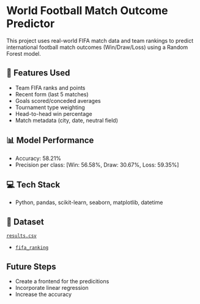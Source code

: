 # World Football Match Outcome Predictor
This project uses real-world FIFA match data and team rankings to predict international football match outcomes (Win/Draw/Loss) using a Random Forest model.

## 🧠 Features Used
- Team FIFA ranks and points
- Recent form (last 5 matches)
- Goals scored/conceded averages
- Tournament type weighting
- Head-to-head win percentage
- Match metadata (city, date, neutral field)

## 📊 Model Performance
- Accuracy: 58.21%
- Precision per class: [Win: 56.58%, Draw: 30.67%, Loss: 59.35%]

## 💻 Tech Stack
- Python, pandas, scikit-learn, seaborn, matplotlib, datetime

## 📁 Dataset
 [`results.csv`](https://www.kaggle.com/datasets/martj42/international-football-results-from-1872-to-2017)
- [`fifa_ranking`](https://www.kaggle.com/datasets/cashncarry/fifaworldranking)

## Future Steps
- Create a frontend for the predicitions
- Incorporate linear regression
- Increase the accuracy 
